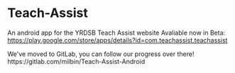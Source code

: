 # Teach-Assist
An android app for the YRDSB Teach Assist website
Avaliable now in Beta:
https://play.google.com/store/apps/details?id=com.teachassist.teachassist
<aside class="warning">
We've moved to GitLab, you can follow our progress over there!
  https://gitlab.com/milbin/Teach-Assist-Android
</aside>


